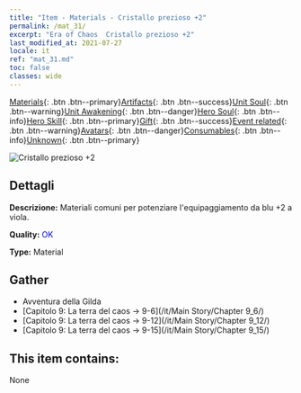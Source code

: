 ```yaml
---
title: "Item - Materials - Cristallo prezioso +2"
permalink: /mat_31/
excerpt: "Era of Chaos  Cristallo prezioso +2"
last_modified_at: 2021-07-27
locale: it
ref: "mat_31.md"
toc: false
classes: wide
---
```

 [Materials](/ItemsIT/){: .btn .btn--primary}[Artifacts](/ItemsIT/Artifacts/){: .btn .btn--success}[Unit Soul](/ItemsIT/UnitSoul/){: .btn .btn--warning}[Unit Awakening](/ItemsIT/UnitAwakening/){: .btn .btn--danger}[Hero Soul](/ItemsIT/HeroSoul/){: .btn .btn--info}[Hero Skill](/ItemsIT/HeroSkill/){: .btn .btn--primary}[Gift](/ItemsIT/Gift/){: .btn .btn--success}[Event related](/ItemsIT/Events/){: .btn .btn--warning}[Avatars](/ItemsIT/Avatars/){: .btn .btn--danger}[Consumables](/ItemsIT/Consumables/){: .btn .btn--info}[Unknown](/ItemsIT/Unknown/){: .btn .btn--primary}

 ![Cristallo prezioso +2](/images/t/i_cailiao_shuijing1.png)

## Dettagli
 **Descrizione:** Materiali comuni per potenziare l'equipaggiamento da blu +2 a viola.

 **Quality:** <span style="color: #0000CD">OK</span>

 **Type:** Material

## Gather

*    Avventura della Gilda 
*    [Capitolo 9: La terra del caos -> 9-6](/it/Main Story/Chapter 9_6/) 
*    [Capitolo 9: La terra del caos -> 9-12](/it/Main Story/Chapter 9_12/) 
*    [Capitolo 9: La terra del caos -> 9-15](/it/Main Story/Chapter 9_15/) 

## This item contains:

  None

